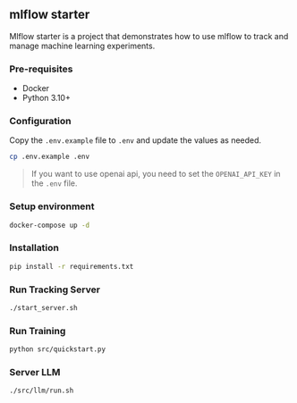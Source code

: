 ## mlflow starter

Mlflow starter is a project that demonstrates how to use mlflow to track and manage machine learning experiments.

### Pre-requisites

- Docker
- Python 3.10+

### Configuration

Copy the `.env.example` file to `.env` and update the values as needed.

```bash
cp .env.example .env
```

> If you want to use openai api, you need to set the `OPENAI_API_KEY` in the `.env` file.

### Setup environment

```bash
docker-compose up -d
```

### Installation

```bash
pip install -r requirements.txt
```

### Run Tracking Server

```bash
./start_server.sh
```

### Run Training

```bash
python src/quickstart.py
```

### Server LLM

```bash
./src/llm/run.sh
```